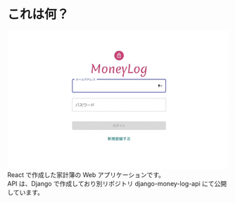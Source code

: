 # これは何？

![動作画面](https://github.com/waterleaper8/react-money-log/blob/images/moneylog.gif?raw=true)  
React で作成した家計簿の Web アプリケーションです。  
API は、Django で作成しており別リポジトリ django-money-log-api にて公開しています。
